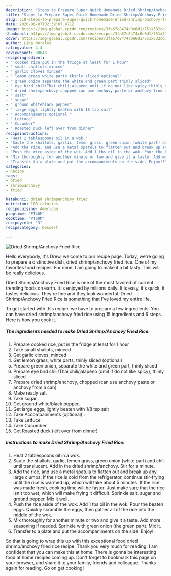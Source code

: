 ```yaml
---
description: "Steps to Prepare Super Quick Homemade Dried Shrimp/Anchovy Fried Rice"
title: "Steps to Prepare Super Quick Homemade Dried Shrimp/Anchovy Fried Rice"
slug: 519-steps-to-prepare-super-quick-homemade-dried-shrimp-anchovy-fried-rice
date: 2020-06-07T02:39:07.471Z
image: https://img-global.cpcdn.com/recipes/3fa67c8474c0e6d1/751x532cq70/dried-shrimpanchovy-fried-rice-recipe-main-photo.jpg
thumbnail: https://img-global.cpcdn.com/recipes/3fa67c8474c0e6d1/751x532cq70/dried-shrimpanchovy-fried-rice-recipe-main-photo.jpg
cover: https://img-global.cpcdn.com/recipes/3fa67c8474c0e6d1/751x532cq70/dried-shrimpanchovy-fried-rice-recipe-main-photo.jpg
author: Lida Morales
ratingvalue: 4.4
reviewcount: 38643
recipeingredient:
- " cooked rice put in the fridge at least for 1 hour"
- " small shallots minced"
- " garlic cloves minced"
- " lemon grass white parts thinly sliced optional"
- " green onion separate the white and green part thinly sliced"
- " eye bird chiliThai chilijalapeno omit if do not like spicy thinly sliced"
- " dried shrimpanchovy chopped can use anchovy paste or anchovy from a can"
- " salt"
- " sugar"
- " ground whiteblack pepper"
- " large eggs lightly beaten with 18 tsp salt"
- " Accompaniments optional "
- " Lettuce"
- " Cucumber"
- " Roasted duck left over from dinner"
recipeinstructions:
- "Heat 2 tablespoons oil in a wok."
- "Saute the shallots, garlic, lemon grass, green onion (white part) and chili until translucent. Add in the dried shrimp/anchovy. Stir for a minute."
- "Add the rice, and use a metal spatula to flatten out and break up any large clumps. If the rice is cold from the refrigerator, continue stir-frying until the rice is warmed up, which will take about 5 minutes. If the rice was made fresh, cooking time will be faster. Just make sure that the rice isn&#39;t too wet, which will make frying it difficult. Sprinkle salt, sugar and ground pepper. Mix it well."
- "Push the rice aside of the wok. Add 1 tbs oil in the wok. Pour the beaten eggs. Quickly scramble the eggs, then gather all of the rice into the middle of the wok."
- "Mix thoroughly for another minute or two and give it a taste. Add more seasoning if needed. Sprinkle with green onion (the green part). Mix it."
- "Transfer to a plate and put the accompaniments on the side. Enjoy!!"
categories:
- Recipe
tags:
- dried
- shrimpanchovy
- fried

katakunci: dried shrimpanchovy fried 
nutrition: 108 calories
recipecuisine: American
preptime: "PT40M"
cooktime: "PT60M"
recipeyield: "3"
recipecategory: Dessert

---
```



![Dried Shrimp/Anchovy Fried Rice](https://img-global.cpcdn.com/recipes/3fa67c8474c0e6d1/751x532cq70/dried-shrimpanchovy-fried-rice-recipe-main-photo.jpg)

Hello everybody, it's Drew, welcome to our recipe page. Today, we're going to prepare a distinctive dish, dried shrimp/anchovy fried rice. One of my favorites food recipes. For mine, I am going to make it a bit tasty. This will be really delicious.



Dried Shrimp/Anchovy Fried Rice is one of the most favored of current trending foods on earth. It is enjoyed by millions daily. It is easy, it's quick, it tastes delicious. They're fine and they look wonderful. Dried Shrimp/Anchovy Fried Rice is something that I've loved my entire life.


To get started with this recipe, we have to prepare a few ingredients. You can have dried shrimp/anchovy fried rice using 15 ingredients and 6 steps. Here is how you cook it.

<!--inarticleads1-->

##### The ingredients needed to make Dried Shrimp/Anchovy Fried Rice:

1. Prepare  cooked rice, put in the fridge at least for 1 hour
1. Take  small shallots, minced
1. Get  garlic cloves, minced
1. Get  lemon grass, white parts, thinly sliced (optional)
1. Prepare  green onion, separate the white and green part, thinly sliced
1. Prepare  eye bird chili/Thai chili/jalapeno (omit if do not like spicy), thinly sliced
1. Prepare  dried shrimp/anchovy, chopped (can use anchovy paste or anchovy from a can)
1. Make ready  salt
1. Take  sugar
1. Get  ground white/black pepper,
1. Get  large eggs, lightly beaten with 1/8 tsp salt
1. Take  Accompaniments (optional) :
1. Take  Lettuce
1. Take  Cucumber
1. Get  Roasted duck (left over from dinner)




<!--inarticleads2-->

##### Instructions to make Dried Shrimp/Anchovy Fried Rice:

1. Heat 2 tablespoons oil in a wok.
1. Saute the shallots, garlic, lemon grass, green onion (white part) and chili until translucent. Add in the dried shrimp/anchovy. Stir for a minute.
1. Add the rice, and use a metal spatula to flatten out and break up any large clumps. If the rice is cold from the refrigerator, continue stir-frying until the rice is warmed up, which will take about 5 minutes. If the rice was made fresh, cooking time will be faster. Just make sure that the rice isn&#39;t too wet, which will make frying it difficult. Sprinkle salt, sugar and ground pepper. Mix it well.
1. Push the rice aside of the wok. Add 1 tbs oil in the wok. Pour the beaten eggs. Quickly scramble the eggs, then gather all of the rice into the middle of the wok.
1. Mix thoroughly for another minute or two and give it a taste. Add more seasoning if needed. Sprinkle with green onion (the green part). Mix it.
1. Transfer to a plate and put the accompaniments on the side. Enjoy!!




So that is going to wrap this up with this exceptional food dried shrimp/anchovy fried rice recipe. Thank you very much for reading. I am confident that you can make this at home. There is gonna be interesting food at home recipes coming up. Don't forget to bookmark this page on your browser, and share it to your family, friends and colleague. Thanks again for reading. Go on get cooking!
